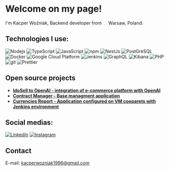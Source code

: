 # Welcome on my page! 
 

I'm Kacper Woźniak, Backend developer from <img src="https://flagcdn.com/w20/pl.png" width="13"/> Warsaw, Poland.  


## Technologies I use:

  <img alt="Nodejs" src="https://img.shields.io/badge/-Nodejs-43853d?style=flat-square&logo=Node.js&logoColor=white" />
  <img alt="TypeScript" src="https://img.shields.io/badge/-TypeScript-007ACC?style=flat-square&logo=typescript&logoColor=white" />
  <img alt="JavaScript" src="https://img.shields.io/badge/-JavaScript-ffda55?style=flat-square&logo=javascript&logoColor=white" />
  <img alt="npm" src="https://img.shields.io/badge/-NPM-CB3837?style=flat-square&logo=npm&logoColor=white" />
  <img alt="NestJs" src="https://img.shields.io/badge/-NestJs-ea2845?style=flat-square&logo=nestjs&logoColor=white" />
  <img alt="PostGreSQL" src="https://img.shields.io/badge/-PostGreSQL-2596be?style=flat-square&logo=postgresql&logoColor=white" />
  <img alt="Docker" src="https://img.shields.io/badge/-Docker-46a2f1?style=flat-square&logo=docker&logoColor=white" />
  <img alt="Google Cloud Platform" src="https://img.shields.io/badge/-Google_Cloud_Platform-1a73e8?style=flat-square&logo=google-cloud&logoColor=white" />
  <img alt="Jenkins" src="https://img.shields.io/badge/-Jenkins-cc0001?style=flat-square&logo=jenkins&logoColor=white" />
  <img alt="GraphQL" src="https://img.shields.io/badge/-GraphQL-311C87?style=flat-square&logo=graphql&logoColor=white" />
  <img alt="Kibana" src="https://img.shields.io/badge/-Kibana-027ebc?style=flat-square&logo=kibana&logoColor=white" />
  <img alt="PHP" src="https://img.shields.io/badge/-PHP-232531?style=flat-square&logo=php&logoColor=white" />
  <img alt="git" src="https://img.shields.io/badge/-Git-F05032?style=flat-square&logo=git&logoColor=white" />
  <img alt="Prettier" src="https://img.shields.io/badge/-Prettier-F7B93E?style=flat-square&logo=prettier&logoColor=white" />


## Open source projects
- <a href="https://gitlab.com/kacper96w/idosell-ai"><b>IdoSell to OpenAI - integration of e-commerce platform with OpenAI</b></a>  
- <a href="https://github.com/devkacperwozniak/idosell-ai"><b>Contract Manager - Base managment application</b></a>  
- <a href="https://gitlab.com/kacper96w/backend-application-currencies-report"><b>Currencies Report - Application configured on VM cooparets with Jenkins environment</b></a>

## Social medias:

<a href="https://www.linkedin.com/in/kacper-wo%C5%BAniak-408aa5192/" target="_blank"><img alt="LinkedIn" src="https://img.shields.io/badge/linkedin-%230077B5.svg?&style=for-the-badge&logo=linkedin&logoColor=white" /></a>
<a href="https://www.instagram.com/_kacperwu/" target="_blank"><img alt="Instagram" src="https://img.shields.io/badge/Instagram-FCAF45?&style=for-the-badge&logo=instagram&logoColor=white" /></a>

## Contact

E-mail: kacperwozniak1996@gmail.com